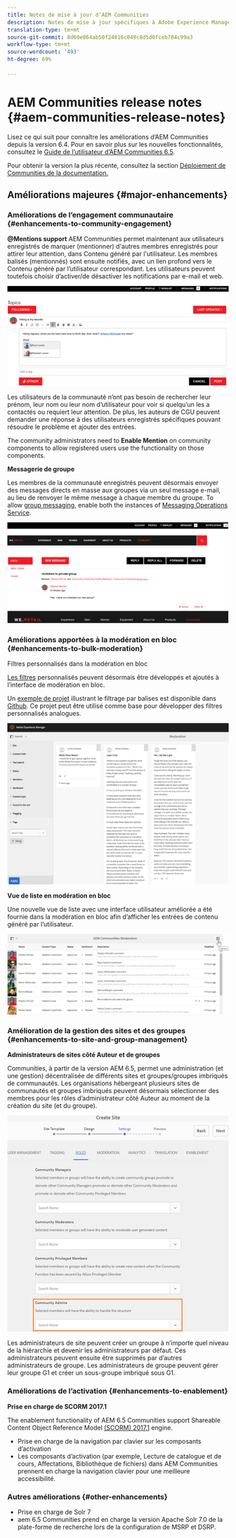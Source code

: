 ```yaml
---
title: Notes de mise à jour d’AEM Communities
description: Notes de mise à jour spécifiques à Adobe Experience Manager 6.5 Communities.
translation-type: tm+mt
source-git-commit: 8d60e064ab50f24016c049c8d5d0fceb784c99a3
workflow-type: tm+mt
source-wordcount: '493'
ht-degree: 69%

---
```



# AEM Communities release notes {#aem-communities-release-notes}

Lisez ce qui suit pour connaître les améliorations d’AEM Communities depuis la version 6.4. Pour en savoir plus sur les nouvelles fonctionnalités, consultez le [Guide de l’utilisateur d’AEM Communities 6.5](https://helpx.adobe.com/fr/experience-manager/6-4/communities/user-guide.html).

Pour obtenir la version la plus récente, consultez la section [Déploiement de Communities de la documentation.](https://helpx.adobe.com/in/experience-manager/6-4/help/communities/deploy-communities.html#LatestReleases)

## Améliorations majeures {#major-enhancements}

### Améliorations de l’engagement communautaire {#enhancements-to-community-engagement}

**@Mentions support** AEM Communities permet maintenant aux utilisateurs enregistrés de marquer (mentionner) d&#39;autres membres enregistrés pour attirer leur attention, dans Contenu généré par l&#39;utilisateur. Les membres balisés (mentionnés) sont ensuite notifiés, avec un lien profond vers le Contenu généré par l’utilisateur correspondant. Les utilisateurs peuvent toutefois choisir d’activer/de désactiver les notifications par e-mail et web.

![Prise en charge des mentions @](assets/at-mentions.png)

Les utilisateurs de la communauté n’ont pas besoin de rechercher leur prénom, leur nom ou leur nom d’utilisateur pour voir si quelqu’un les a contactés ou requiert leur attention. De plus, les auteurs de CGU peuvent demander une réponse à des utilisateurs enregistrés spécifiques pouvant résoudre le problème et ajouter des entrées.

The community administrators need to **Enable Mention** on community components to allow registered users use the functionality on those components.

**Messagerie de groupe** 

Les membres de la communauté enregistrés peuvent désormais envoyer des messages directs en masse aux groupes via un seul message e-mail, au lieu de renvoyer le même message à chaque membre du groupe. To allow [group messaging](/help/communities/configure-messaging.md), enable both the instances of [Messaging Operations Service](/help/communities/messaging.md#group-messaging).

![Message de groupe](assets/group-messaging.png)

### Améliorations apportées à la modération en bloc {#enhancements-to-bulk-moderation}

Filtres personnalisés dans la modération en bloc

[Les filtres](/help/communities/moderation.md#custom-filters) personnalisés peuvent désormais être développés et ajoutés à l’interface de modération en bloc.

Un [exemple de projet](https://github.com/Adobe-Marketing-Cloud/aem-communities-extensions/tree/master/aem-communities-moderation-filter) illustrant le filtrage par balises est disponible dans [Github](https://github.com/Adobe-Marketing-Cloud/aem-communities-extensions/tree/master/aem-communities-moderation-filter). Ce projet peut être utilisé comme base pour développer des filtres personnalisés analogues.

![Filtres personnalisés](assets/custom-tag-filter.png)

**Vue de liste en modération en bloc** 

Une nouvelle vue de liste avec une interface utilisateur améliorée a été fournie dans la modération en bloc afin d’afficher les entrées de contenu généré par l’utilisateur.

![Modération en bloc en mode liste](assets/list-view-moderation.png)

### Amélioration de la gestion des sites et des groupes {#enhancements-to-site-and-group-management}

**Administrateurs de sites côté Auteur et de groupes** 

Communities, à partir de la version AEM 6.5, permet une administration (et une gestion) décentralisée de différents sites et groupes/groupes imbriqués de communautés. Les organisations hébergeant plusieurs sites de communautés et groupes imbriqués peuvent désormais sélectionner des membres pour les rôles d’administrateur côté Auteur au moment de la création du site (et du groupe).

![Administrateur du site](assets/site-admin.png)

Les administrateurs de site peuvent créer un groupe à n’importe quel niveau de la hiérarchie et devenir les administrateurs par défaut. Ces administrateurs peuvent ensuite être supprimés par d’autres administrateurs de groupe. Les administrateurs de groupe peuvent gérer leur groupe G1 et créer un sous-groupe imbriqué sous G1.

### Améliorations de l’activation {#enhancements-to-enablement}

**Prise en charge de SCORM 2017.1** 

The enablement functionality of AEM 6.5 Communities support Shareable Content Object Reference Model [(SCORM) 2017.1](https://rusticisoftware.com/blog/scorm-engine-2017-released/) engine.

* Prise en charge de la navigation par clavier sur les composants d’activation
* Les composants d’activation (par exemple, Lecture de catalogue et de cours, Affectations, Bibliothèque de fichiers) dans AEM Communities prennent en charge la navigation clavier pour une meilleure accessibilité.

### Autres améliorations {#other-enhancements}

* Prise en charge de Solr 7
* aem 6.5 Communities prend en charge la version Apache Solr 7.0 de la plate-forme de recherche lors de la configuration de MSRP et DSRP.

